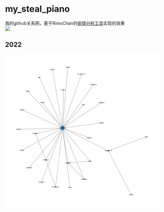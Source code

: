 # my_steal_piano
我的github关系网，基于RimoChan的[偷情分析工具](https://github.com/RimoChan/steal_piano)实现的效果<br>
<a href="https://github.com/RimoChan"><img src="https://user-images.githubusercontent.com/29478722/172032562-9c53f205-7b3b-4568-9949-6909377d688d.png" width="200px"></a>

## 2022
<img src="2022.png">
